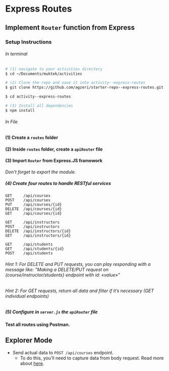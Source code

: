 # Express Routes

## Implement `Router` function from Express

### Setup Instructions

###### In terminal

```sh
# (1) navigate to your activities directory
$ cd ~/Documents/muktek/activities

# (2) Clone the repo and save it into activity--express-routes
$ git clone https://github.com/agzeri/starter-repo--express-routes.git activity--express-routes

$ cd activity--express-routes

# (3) Install all dependencies
$ npm install
```

###### In File

#### (1) Create a `routes` folder

#### (2) Inside `routes` folder, create a `apiRouter` file

#### (3) Import `Router` from Express.JS framework
_Don’t forget to export the module._

##### (4) Create four routes to handle RESTful services

```
GET     /api/courses
POST    /api/courses
PUT     /api/courses/{id}
DELETE  /api/courses/{id}
GET     /api/courses/{id}

GET     /api/instructors
POST    /api/instructors
DELETE  /api/instructors/{id}
GET     /api/instructors/{id}

GET     /api/students
GET     /api/students/{id}
POST    /api/students
```

###### Hint 1: For DELETE and PUT requests, you can play responding with a message like: "Making a DELETE/PUT request on {course/instructor/students} endpoint with id: «value»"

###### Hint 2: For GET requests, return all data and filter if it’s necessary (GET individual endpoints)

##### (5) Configure in `server.js` the `apiRouter` file

**Test all routes using Postman.**

## Explorer Mode

* Send actual data to `POST /api/courses` endpoint.
  + To do this, you’ll need to capture data from body request. Read more about [here](https://expressjs.com/en/4x/api.html#req.body).

